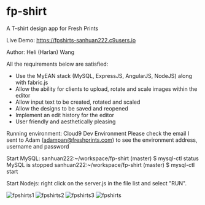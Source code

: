 # fp-shirt
 A T-shirt design app for Fresh Prints
 
 Live Demo: https://fpshirts-sanhuan222.c9users.io
 
 Author: Heli (Harlan) Wang

 All the requirements below are satisfied:
 - Use the MyEAN stack (MySQL, ExpressJS, AngularJS, NodeJS) along with fabric.js
 - Allow the ability for clients to upload, rotate and scale images within the editor
 - Allow input text to be created, rotated and scaled
 - Allow the designs to be saved and reopened
 - Implement an edit history for the editor
 - User friendly and aesthetically pleasing

 Running environment: Cloud9 Dev Environment
 Please check the email I sent to Adam (adampan@freshprints.com) to see the environment address, username and password
 
Start MySQL:
 sanhuan222:~/workspace/fp-shirt (master) $ mysql-ctl status
 MySQL is stopped
 sanhuan222:~/workspace/fp-shirt (master) $ mysql-ctl start                                                                             

Start Nodejs:
 right click on the server.js in the file list and select "RUN". 
 
![fpshirts1](https://cloud.githubusercontent.com/assets/12112939/19217794/141b5e90-8db2-11e6-8c6f-4c728e126c05.png)
![fpshirts2](https://cloud.githubusercontent.com/assets/12112939/19217795/141c69b6-8db2-11e6-92df-f479f540d1b4.png)
![fpshirts3](https://cloud.githubusercontent.com/assets/12112939/19217796/141cb808-8db2-11e6-9676-50a01883c7ab.png)
![fpshirts](https://cloud.githubusercontent.com/assets/12112939/19217797/1ff8a696-8db2-11e6-8d19-89aeff23be9d.gif)
